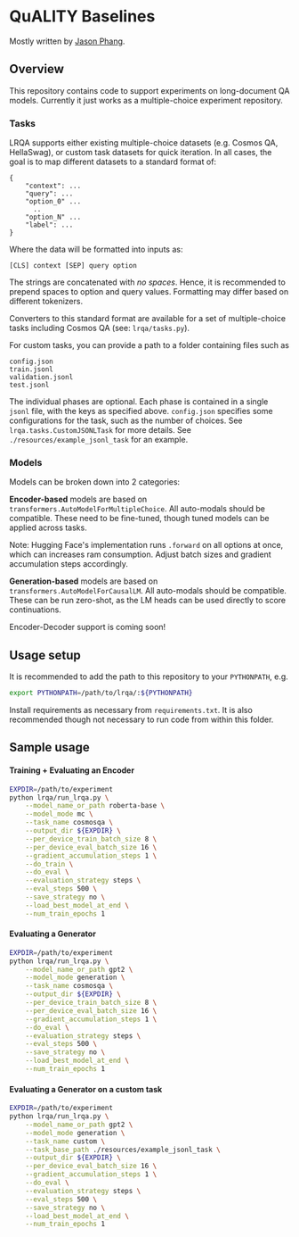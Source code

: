 # QuALITY Baselines

Mostly written by [Jason Phang](https://github.com/zphang/lrqa).

## Overview

This repository contains code to support experiments on long-document QA models. Currently it just works as a multiple-choice experiment repository.

### Tasks

LRQA supports either existing multiple-choice datasets (e.g. Cosmos QA, HellaSwag), or custom task datasets for quick iteration. In all cases, the goal is to map different datasets to a standard format of:

```
{
    "context": ...
    "query": ...
    "option_0" ...
      ..
    "option_N" ...
    "label": ...
}
```

Where the data will be formatted into inputs as:

```
[CLS] context [SEP] query option 
```
The strings are concatenated with *no spaces*. Hence, it is recommended to prepend spaces to option and query values. Formatting may differ based on different tokenizers.

Converters to this standard format are available for a set of multiple-choice tasks including Cosmos QA (see: `lrqa/tasks.py`).

For custom tasks, you can provide a path to a folder containing files such as
```
config.json
train.jsonl
validation.jsonl
test.jsonl
```

The individual phases are optional. Each phase is contained in a single `jsonl` file, with the keys as specified above. `config.json` specifies some configurations for the task, such as the number of choices. See `lrqa.tasks.CustomJSONLTask` for more details. See `./resources/example_jsonl_task` for an example. 

### Models

Models can be broken down into 2 categories:

**Encoder-based** models are based on `transformers.AutoModelForMultipleChoice`. All auto-modals should be compatible. These need to be fine-tuned, though tuned models can be applied across tasks.

Note: Hugging Face's implementation runs `.forward` on all options at once, which can increases ram consumption. Adjust batch sizes and gradient accumulation steps accordingly.

**Generation-based** models are based on `transformers.AutoModelForCausalLM`. All auto-modals should be compatible. These can be run zero-shot, as the LM heads can be used directly to score continuations. 

Encoder-Decoder support is coming soon!

## Usage setup

It is recommended to add the path to this repository to your `PYTHONPATH`, e.g.

```bash
export PYTHONPATH=/path/to/lrqa/:${PYTHONPATH} 
```

Install requirements as necessary from `requirements.txt`. It is also recommended though not necessary to run code from within this folder.

## Sample usage

#### Training + Evaluating an Encoder

```bash
EXPDIR=/path/to/experiment
python lrqa/run_lrqa.py \
    --model_name_or_path roberta-base \
    --model_mode mc \
    --task_name cosmosqa \
    --output_dir ${EXPDIR} \
    --per_device_train_batch_size 8 \
    --per_device_eval_batch_size 16 \
    --gradient_accumulation_steps 1 \
    --do_train \
    --do_eval \
    --evaluation_strategy steps \
    --eval_steps 500 \
    --save_strategy no \
    --load_best_model_at_end \
    --num_train_epochs 1
```

#### Evaluating a Generator

```bash
EXPDIR=/path/to/experiment
python lrqa/run_lrqa.py \
    --model_name_or_path gpt2 \
    --model_mode generation \
    --task_name cosmosqa \
    --output_dir ${EXPDIR} \
    --per_device_train_batch_size 8 \
    --per_device_eval_batch_size 16 \
    --gradient_accumulation_steps 1 \
    --do_eval \
    --evaluation_strategy steps \
    --eval_steps 500 \
    --save_strategy no \
    --load_best_model_at_end \
    --num_train_epochs 1
```

#### Evaluating a Generator on a custom task

```bash
EXPDIR=/path/to/experiment
python lrqa/run_lrqa.py \
    --model_name_or_path gpt2 \
    --model_mode generation \
    --task_name custom \
    --task_base_path ./resources/example_jsonl_task \
    --output_dir ${EXPDIR} \
    --per_device_eval_batch_size 16 \
    --gradient_accumulation_steps 1 \
    --do_eval \
    --evaluation_strategy steps \
    --eval_steps 500 \
    --save_strategy no \
    --load_best_model_at_end \
    --num_train_epochs 1
```
